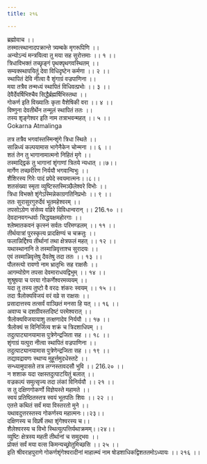 ```yaml
---
title: २१६

---
```

ब्रह्मोवाच ।।  
तस्मात्स्थानादपक्रान्ते त्र्यम्बके मृगरूपिणि ।।  
अन्योऽन्यं मन्त्रयित्वा तु मया सह सुरोत्तमाः ।। १ ।।  
त्रिधाविभक्तं तच्छृङ्गं पृथक्पृथगवस्थितम् ।।  
सम्यक्स्थापयितुं देवा विधिदृष्टेन कर्मणा ।। २ ।।  
स्थापितं देवि नीत्वा वै शृंगाग्रं वज्रपाणिना ।।  
मया तत्रैव तन्मध्यं स्थापितं विधिवत्प्रभोः ।। ३ ।।  
देवैर्देवर्षिभिश्चैव सिद्धैर्ब्रह्मर्षिभिस्तथा ।।  
गोकर्ण इति विख्यातिः कृता वैशेषिकी वरा ।। ४ ।।  
विष्णुना देवतीर्थेन तन्मूलं स्थापितं ततः ।।  
तस्य शृङ्गेश्वर इति नाम तत्राभवन्महत् ।। ५ ।।  
Gokarna Atmalinga  
  
तत्र तत्रैव भगवांस्तस्मिन्शृंगे त्रिधा स्थिते ।।  
सान्निध्यं कल्पयामास भागेनैकेन चोन्मना ।। ६ ।।  
शतं तेन तु भागानामात्मनो निहितं मृगे ।।  
तस्माद्द्विकं तु भागानां शृंगाणां त्रितये न्यधात् ।।७।।  
मार्गेण तच्छरीरेण निर्ययौ भगवान्विभुः ।।  
शैशिरस्य गिरेः पादं प्रपेदे स्वयमात्मनः।।८।।  
शतसंख्या स्मृता व्युष्टिस्तस्मिञ्छैलेश्वरे विभोः ।।  
त्रिधा विभक्ते शृंगेऽस्मिन्नेकाग्रगतिनिप्रभोः ।। ९ ।।  
ततः सुरासुरगुरुर्देवं भूतमहेश्वरम् ।।  
तपसोऽग्रेण संसेव्य वव्रिरे विविधान्वरान् ।। 216.१० ।।  
देवदानवगन्धर्वाः सिद्धयक्षमहोरगाः ।।  
श्लेष्मातकवनं कृत्स्नं सर्वतः परिमण्डलम् ।। ११ ।।  
तीर्थयात्रां पुरस्कृत्य प्रादक्षिण्यं च चक्रतुः ।।  
फलान्निर्द्दिश्य तीर्थानां तथा क्षेत्रफलं महत् ।। १२ ।।  
यथास्थानानि ते तस्मान्निवृत्ताश्च सुरादयः ।।  
एवं तस्मान्निवृत्तेषु दैवतेषु तदा ततः ।। १३ ।।  
पौलस्त्यो रावणो नाम भ्रातृभिः सह राक्षसैः ।।  
आगम्योग्रेण तपसा देवमाराधयद्विभुम् ।। १४ ।।  
शुश्रूषया च परया गोकर्णेश्वरमव्ययम् ।।  
यदा तु तस्य तुष्टो वै वरदः शंकरः स्वयम् ।। १५ ।।  
तदा त्रैलोक्यविजयं वरं वव्रे स राक्षसः ।।  
प्रसादात्तस्य तत्सर्वं वाञ्छितं मनसा हि यत् ।। १६ ।।  
अवाप्य च दशग्रीवस्तदिष्टं परमेश्वरात् ।।  
त्रैलोक्यविजयायाशु तत्क्षणादेव निर्ययौ ।। १७ ।।  
त्रैलोक्यं स विनिर्जित्य शक्रं च त्रिदशाधिपम् ।।  
तदुत्पाट्यानयामास पुत्रेणेन्द्रजिता सह ।। १८ ।।  
शृंगाग्रं यत्पुरा नीत्वा स्थापितं वज्रपाणिना ।।  
तदुत्पाट्यानयामास पुत्रेणेन्द्रजिता सह ।। १९ ।।  
तद्यावद्रावणः स्थाप्य मुहूर्त्तमुदधेस्तटे ।।  
सन्ध्यामुपासते तत्र लग्नस्तावदसौ भुवि ।। 216.२० ।।  
न शशाक यदा रक्षस्तदुत्पाटयितुं बलात् ।।  
वज्रकल्पं समुत्सृज्य तदा लंकां विनिर्ययौ ।। २१ ।।  
स तु दक्षिणगोकर्णो विज्ञेयस्ते महामते ।।  
स्वयं प्रतिष्ठितस्तत्र स्वयं भूतपतिः शिवः ।। २२ ।।  
एतत्ते कथितं सर्वं मया विस्तरतो मुने ।।  
यथावदुत्तरस्तस्य गोकर्णस्य महात्मनः।।२३।।  
दक्षिणस्य च विप्रर्षे तथा शृंगेश्वरस्य च।।  
शैलेश्वरस्य च विभो स्थित्युत्पत्तिर्यथाक्रमम्।।२४।।  
व्युष्टिः क्षेत्रस्य महती तीर्थानां च समुद्भवः ।।  
प्रोक्तं सर्वं मया वत्स किमन्यच्छ्रोतुमिच्छसि ।। २५ ।।  
इति श्रीवराहपुराणे गोकर्णशृंगेश्वरादीनां माहात्म्यं नाम षोडशाधिकद्विशततमोऽध्यायः ।। २१६ ।।